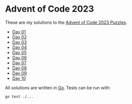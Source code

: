  # Advent of Code 2023

These are my solutions to the [Advent of Code 2023 Puzzles](https://adventofcode.com/2023/).

- [Day 01](./01/)
- [Day 02](./02/)
- [Day 03](./03/)
- [Day 04](./04/)
- [Day 05](./05/)
- [Day 06](./06/)
- [Day 07](./07/)
- [Day 08](./08/)
- [Day 09](./09/)
- [Day 10](./10/)

All solutions are written in [Go](https://go.dev). Tests can be run with:
```shell
go test ./...
```